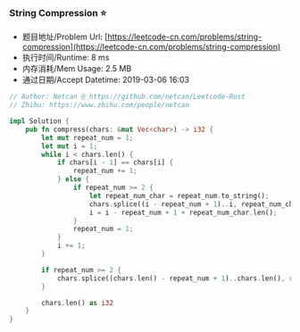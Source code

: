 ### String Compression :star:
- 题目地址/Problem Url: [https://leetcode-cn.com/problems/string-compression](https://leetcode-cn.com/problems/string-compression)
- 执行时间/Runtime: 8 ms 
- 内存消耗/Mem Usage: 2.5 MB
- 通过日期/Accept Datetime: 2019-03-06 16:03

```rust
// Author: Netcan @ https://github.com/netcan/Leetcode-Rust
// Zhihu: https://www.zhihu.com/people/netcan

impl Solution {
    pub fn compress(chars: &mut Vec<char>) -> i32 {
        let mut repeat_num = 1;
        let mut i = 1;
        while i < chars.len() {
            if chars[i - 1] == chars[i] {
                repeat_num += 1;
            } else {
                if repeat_num >= 2 {
                    let repeat_num_char = repeat_num.to_string();
                    chars.splice((i - repeat_num + 1)..i, repeat_num_char.chars());
                    i = i - repeat_num + 1 + repeat_num_char.len();
                }
                repeat_num = 1;
            }
            i += 1;
        }

        if repeat_num >= 2 {
            chars.splice((chars.len() - repeat_num + 1)..chars.len(), repeat_num.to_string().chars());
        }

        chars.len() as i32
    }
}


```
